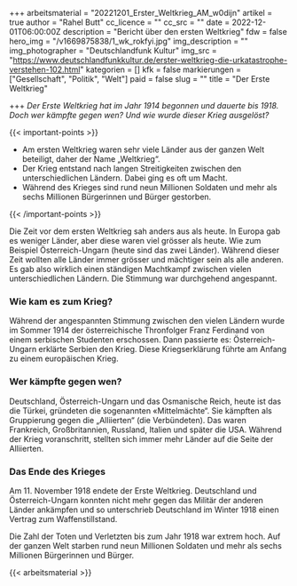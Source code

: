+++
arbeitsmaterial = "20221201_Erster_Weltkrieg_AM_w0dijn"
artikel = true
author = "Rahel Butt"
cc_licence = ""
cc_src = ""
date = 2022-12-01T06:00:00Z
description = "Bericht über den ersten Weltkrieg"
fdw = false
hero_img = "/v1669875838/1_wk_rokfyi.jpg"
img_description = ""
img_photographer = "Deutschlandfunk Kultur"
img_src = "https://www.deutschlandfunkkultur.de/erster-weltkrieg-die-urkatastrophe-verstehen-102.html"
kategorien = []
kfk = false
markierungen = ["Gesellschaft", "Politik", "Welt"]
paid = false
slug = ""
title = "Der Erste Weltkrieg"

+++
_Der Erste Weltkrieg hat im Jahr 1914 begonnen und dauerte bis 1918. Doch wer kämpfte gegen wen? Und wie wurde dieser Krieg ausgelöst?_

{{< important-points >}} 



<ul>

<li>Am ersten Weltkrieg waren sehr viele Länder aus der ganzen Welt beteiligt, daher der Name „Weltkrieg“.</li>

<li>Der Krieg entstand nach langen Streitigkeiten zwischen den unterschiedlichen Ländern. Dabei ging es oft um Macht.</li>

<li>Während des Krieges sind rund neun Millionen Soldaten und mehr als sechs Millionen Bürgerinnen und Bürger gestorben.</li>

</ul> {{< /important-points >}}

Die Zeit vor dem ersten Weltkrieg sah anders aus als heute. In Europa gab es weniger Länder, aber diese waren viel grösser als heute. Wie zum Beispiel Österreich-Ungarn (heute sind das zwei Länder). Während dieser Zeit wollten alle Länder immer grösser und mächtiger sein als alle anderen. Es gab also wirklich einen ständigen Machtkampf zwischen vielen unterschiedlichen Ländern. Die Stimmung war durchgehend angespannt.

### Wie kam es zum Krieg?

Während der angespannten Stimmung zwischen den vielen Ländern wurde im Sommer 1914 der österreichische Thronfolger Franz Ferdinand von einem serbischen Studenten erschossen. Dann passierte es: Österreich-Ungarn erklärte Serbien den Krieg. Diese Kriegserklärung führte am Anfang zu einem europäischen Krieg.

### Wer kämpfte gegen wen?

Deutschland, Österreich-Ungarn und das Osmanische Reich, heute ist das die Türkei, gründeten die sogenannten «Mittelmächte“. Sie kämpften als Gruppierung gegen die „Alliierten“ (die Verbündeten). Das waren Frankreich, Großbritannien, Russland, Italien und später die USA. Während der Krieg voranschritt, stellten sich immer mehr Länder auf die Seite der Alliierten.

### Das Ende des Krieges

Am 11. November 1918 endete der Erste Weltkrieg. Deutschland und Österreich-Ungarn konnten nicht mehr gegen das Militär der anderen Länder ankämpfen und so unterschrieb Deutschland im Winter 1918 einen Vertrag zum Waffenstillstand.

Die Zahl der Toten und Verletzten bis zum Jahr 1918 war extrem hoch. Auf der ganzen Welt starben rund neun Millionen Soldaten und mehr als sechs Millionen Bürgerinnen und Bürger.

{{< arbeitsmaterial >}}
